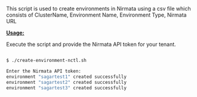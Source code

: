 This script is used to create environments in Nirmata using a csv file which consists of ClusterName, Environment Name, Environment Type, Nirmata URL

<ins>**Usage:**</ins>

Execute the script and provide the Nirmata API token for your tenant. 

```sh

$ ./create-environment-nctl.sh

Enter the Nirmata API token:
environment "sagartest1" created successfully
environment "sagartest2" created successfully
environment "sagartest3" created successfully

```
